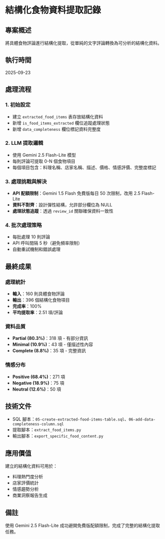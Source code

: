 # 結構化食物資料提取記錄

## 專案概述
將具體食物評論進行結構化提取，從單純的文字評論轉換為可分析的結構化資料。

## 執行時間
2025-09-23

## 處理流程

### 1. 初始設定
- 建立 `extracted_food_items` 表存放結構化資料
- 新增 `is_food_items_extracted` 欄位追蹤處理狀態
- 新增 `data_completeness` 欄位標記資料完整度

### 2. LLM 提取邏輯
- 使用 Gemini 2.5 Flash-Lite 模型
- 每則評論可提取 0-N 個食物項目
- 每個項目包含：料理名稱、店家名稱、描述、價格、情感評價、完整度標記

### 3. 處理挑戰與解決
- **API 配額限制**：Gemini 1.5 Flash 免費版每日 50 次限制，改用 2.5 Flash-Lite
- **資料不對齊**：設計彈性結構，允許部分欄位為 NULL
- **處理狀態追蹤**：透過 `review_id` 關聯確保資料一致性

### 4. 批次處理策略
- 每批處理 10 則評論
- API 呼叫間隔 5 秒（避免頻率限制）
- 自動重試機制和錯誤處理

## 最終成果

### 處理統計
- **輸入**：160 則具體食物評論
- **輸出**：396 個結構化食物項目
- **完成率**：100%
- **平均提取率**：2.51 項/評論

### 資料品質
- **Partial (80.3%)**：318 項 - 有部分資訊
- **Minimal (10.9%)**：43 項 - 僅描述性內容
- **Complete (8.8%)**：35 項 - 完整資訊

### 情感分布
- **Positive (68.4%)**：271 項
- **Negative (18.9%)**：75 項
- **Neutral (12.6%)**：50 項

## 技術文件
- SQL 腳本：`05-create-extracted-food-items-table.sql`、`06-add-data-completeness-column.sql`
- 提取腳本：`extract_food_items.py`
- 輸出腳本：`export_specific_food_content.py`

## 應用價值
建立的結構化資料可用於：
- 料理熱門度分析
- 店家評價統計
- 情感趨勢分析
- 商業洞察報告生成

## 備註
使用 Gemini 2.5 Flash-Lite 成功避開免費版配額限制，完成了完整的結構化提取任務。